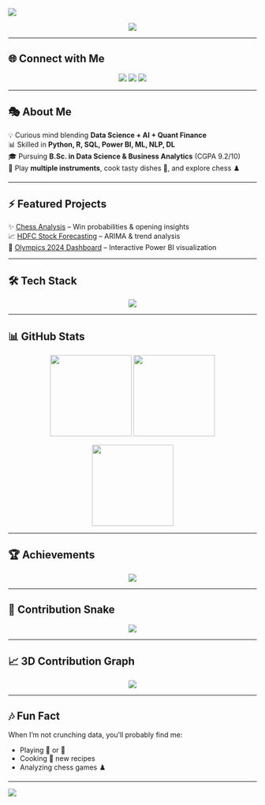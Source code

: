 <!-- Profile Header -->
<img src="https://capsule-render.vercel.app/api?type=waving&color=0:F97316,100:8B5CF6&height=200&section=header&text=Hey%20There!%20I'm%20Pavan%20🚀&fontSize=40&fontColor=fff&animation=fadeIn&fontAlignY=40" />

<!-- Typing Animation -->
<p align="center">
  <img src="https://readme-typing-svg.herokuapp.com?font=Fira+Code&size=22&duration=3000&pause=1000&color=22D3EE&center=true&vCenter=true&width=600&lines=Data+Science+Intern+@+Marsh+McLennan;AI+%7C+ML+%7C+Quant+Finance+Explorer;Open-Source+%26+Project+Builder;Chess+Lover+%7C+Musician+%7C+Cook+🥘" />
</p>

---

## 🌐 Connect with Me
<p align="center">
  <a href="mailto:pavansy2006@gmail.com"><img src="https://img.shields.io/badge/Gmail-D14836?style=for-the-badge&logo=gmail&logoColor=white" /></a>
  <a href="https://linkedin.com/in/pavansyadav"><img src="https://img.shields.io/badge/LinkedIn-0A66C2?style=for-the-badge&logo=linkedin&logoColor=white" /></a>
  <a href="https://github.com/pavansy6"><img src="https://img.shields.io/badge/GitHub-171515?style=for-the-badge&logo=github&logoColor=white" /></a>
</p>

---

## 🎭 About Me
💡 Curious mind blending **Data Science + AI + Quant Finance**  
📊 Skilled in **Python, R, SQL, Power BI, ML, NLP, DL**  
🎓 Pursuing **B.Sc. in Data Science & Business Analytics** (CGPA 9.2/10)  
🎸 Play **multiple instruments**, cook tasty dishes 🍳, and explore chess ♟️  

---

## ⚡ Featured Projects
✨ [Chess Analysis](https://github.com/pavansy6/Chess_Analysis) – Win probabilities & opening insights  
📈 [HDFC Stock Forecasting](https://github.com/pavansy6/HDFCBANK-Time-Series-Analysis-) – ARIMA & trend analysis  
🏅 [Olympics 2024 Dashboard](https://app.powerbi.com/groups/2e006100-2321-4bea-ac50-637cdfa9f8ea/reports/d825fcdf-214e-42fd-83ce-a9eac2e72951/8f797e45bd1dbda65549?experience=power-bi) – Interactive Power BI visualization  

---

## 🛠️ Tech Stack
<p align="center">
  <img src="https://skillicons.dev/icons?i=python,r,java,html,css,js,mysql,oracle,git,pytorch,tensorflow,pandas,numpy,sklearn,powerbi" />
</p>

---

## 📊 GitHub Stats
<p align="center">
  <img src="https://github-readme-stats.vercel.app/api?username=pavansy6&show_icons=true&theme=tokyonight" height="165"/>
  <img src="https://github-readme-streak-stats.herokuapp.com?user=pavansy6&theme=tokyonight" height="165"/>
</p>

<p align="center">
  <img src="https://github-readme-stats.vercel.app/api/top-langs/?username=pavansy6&layout=compact&theme=tokyonight" height="165"/>
</p>

---

## 🏆 Achievements
<p align="center">
  <img src="https://github-profile-trophy.vercel.app/?username=pavansy6&theme=radical&no-frame=true&row=1&column=6" />
</p>

---

## 🐍 Contribution Snake
<p align="center">
  <img src="https://raw.githubusercontent.com/pavansy6/pavansy6/output/github-contribution-grid-snake.svg" />
</p>

---

## 📈 3D Contribution Graph
<p align="center">
  <img src="https://github.com/ashutosh00710/github-readme-activity-graph/blob/output/github-contribution-grid-snake.svg" />
</p>

---

## 🎶 Fun Fact
When I’m not crunching data, you’ll probably find me:  
- Playing 🎸 or 🥁  
- Cooking 🍝 new recipes  
- Analyzing chess games ♟️  

---

<!-- Footer Banner -->
<img src="https://capsule-render.vercel.app/api?type=waving&color=0:8B5CF6,100:F97316&height=120&section=footer"/>